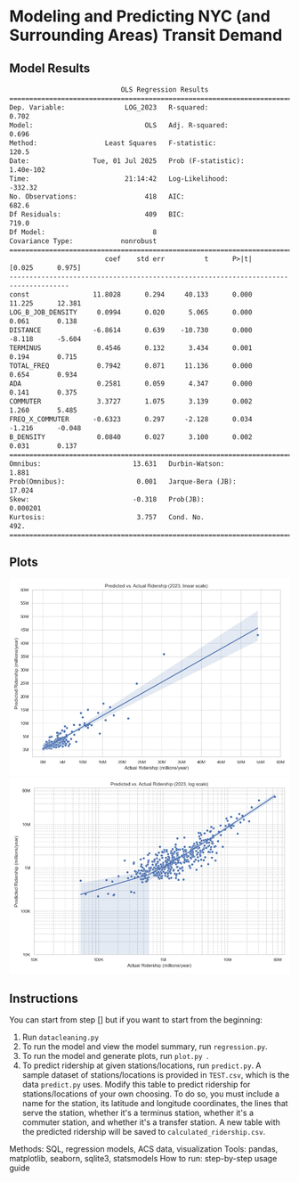 # Modeling and Predicting NYC (and Surrounding Areas) Transit Demand

## Model Results
```
                            OLS Regression Results                            
==============================================================================
Dep. Variable:               LOG_2023   R-squared:                       0.702
Model:                            OLS   Adj. R-squared:                  0.696
Method:                 Least Squares   F-statistic:                     120.5
Date:                Tue, 01 Jul 2025   Prob (F-statistic):          1.40e-102
Time:                        21:14:42   Log-Likelihood:                -332.32
No. Observations:                 418   AIC:                             682.6
Df Residuals:                     409   BIC:                             719.0
Df Model:                           8                                         
Covariance Type:            nonrobust                                         
=====================================================================================
                        coef    std err          t      P>|t|      [0.025      0.975]
-------------------------------------------------------------------------------------
const                11.8028      0.294     40.133      0.000      11.225      12.381
LOG_B_JOB_DENSITY     0.0994      0.020      5.065      0.000       0.061       0.138
DISTANCE             -6.8614      0.639    -10.730      0.000      -8.118      -5.604
TERMINUS              0.4546      0.132      3.434      0.001       0.194       0.715
TOTAL_FREQ            0.7942      0.071     11.136      0.000       0.654       0.934
ADA                   0.2581      0.059      4.347      0.000       0.141       0.375
COMMUTER              3.3727      1.075      3.139      0.002       1.260       5.485
FREQ_X_COMMUTER      -0.6323      0.297     -2.128      0.034      -1.216      -0.048
B_DENSITY             0.0840      0.027      3.100      0.002       0.031       0.137
==============================================================================
Omnibus:                       13.631   Durbin-Watson:                   1.881
Prob(Omnibus):                  0.001   Jarque-Bera (JB):               17.024
Skew:                          -0.318   Prob(JB):                     0.000201
Kurtosis:                       3.757   Cond. No.                         492.
==============================================================================
```

## Plots
![](plots/linear_plot.png)
![](plots/log_plot.png)

## Instructions
You can start from step [] but if you want to start from the beginning:
1. Run `datacleaning.py`
2. To run the model and view the model summary, run `regression.py`.
3. To run the model and generate plots, run `plot.py `.
4. To predict ridership at given stations/locations, run `predict.py`.
A sample dataset of stations/locations is provided in `TEST.csv`, which is
the data `predict.py` uses. Modify this table to predict ridership for
stations/locations of your own choosing. To do so, you must include a name
for the station, its latitude and longitude coordinates, the lines that serve
the station, whether it's a terminus station, whether it's a commuter station,
and whether it's a transfer station. A new table with the predicted ridership
will be saved to `calculated_ridership.csv`.


Methods: SQL, regression models, ACS data, visualization
Tools: pandas, matplotlib, seaborn, sqlite3, statsmodels
How to run: step-by-step usage guide
